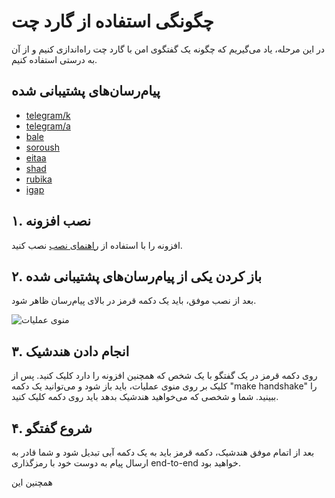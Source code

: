# چگونگی استفاده از گارد چت

در این مرحله، یاد می‌گیریم که چگونه یک گفتگوی امن با گارد چت راه‌اندازی کنیم و از آن به درستی استفاده کنیم.

## پیام‌رسان‌های پشتیبانی شده

- [telegram/k](https://telegram.com/k)
- [telegram/a](https://telegram.com/a)
- [bale](https://web.bale.ai/chat)
- [soroush](https://web.splus.ir/)
- [eitaa](https://web.eitaa.com/)
- [shad](https://web.shad.ir/)
- [rubika](https://web.rubika.ir/)
- [igap](https://web.igap.net/)

## ۱. نصب افزونه

افزونه را با استفاده از [راهنمای نصب](https://github.com/PrivacyForge/ChatGuard/blob/main/docs/getting-started/how-to-install.md) نصب کنید.

## ۲. باز کردن یکی از پیام‌رسان‌های پشتیبانی شده

بعد از نصب موفق، باید یک دکمه قرمز در بالای پیام‌رسان ظاهر شود.

![منوی عملیات](/images/action-menu.png)

## ۳. انجام دادن هندشیک

روی دکمه قرمز در یک گفتگو با یک شخص که همچنین افزونه را دارد کلیک کنید. پس از کلیک بر روی منوی عملیات، باید باز شود و می‌توانید یک دکمه "make handshake" را ببینید. شما و شخصی که می‌خواهید هندشیک بدهد باید روی دکمه کلیک کنید.

## ۴. شروع گفتگو

بعد از اتمام موفق هندشیک، دکمه قرمز باید به یک دکمه آبی تبدیل شود و شما قادر به ارسال پیام به دوست خود با رمزگذاری end-to-end خواهید بود.

همچنین این
